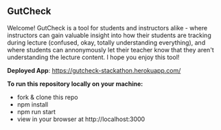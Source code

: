 ## GutCheck

Welcome! GutCheck is a tool for students and instructors alike - where instructors can gain valuable insight into how their students are tracking during lecture (confused, okay, totally understanding everything), and where students can annonymously let their teacher know that they aren't understanding the lecture content. I hope you enjoy this tool!


**Deployed App**: https://gutcheck-stackathon.herokuapp.com/


**To run this repository locally on your machine:** 
* fork & clone this repo
* npm install
* npm run start
* view in your browser at http://localhost:3000
